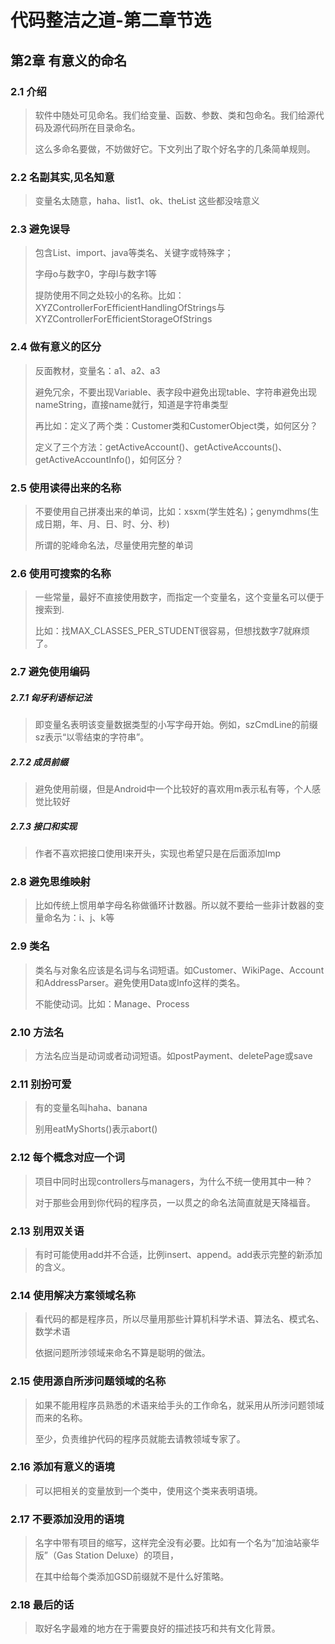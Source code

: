 # 代码整洁之道-第二章节选


## 第2章 有意义的命名
### 2.1 介绍
>软件中随处可见命名。我们给变量、函数、参数、类和包命名。我们给源代码及源代码所在目录命名。
>
>这么多命名要做，不妨做好它。下文列出了取个好名字的几条简单规则。

### 2.2 名副其实,见名知意
>变量名太随意，haha、list1、ok、theList 这些都没啥意义

### 2.3 避免误导
>包含List、import、java等类名、关键字或特殊字；
>
>字母o与数字0，字母l与数字1等
>
>提防使用不同之处较小的名称。比如：XYZControllerForEfficientHandlingOfStrings与XYZControllerForEfficientStorageOfStrings

### 2.4 做有意义的区分
>反面教材，变量名：a1、a2、a3
>
>避免冗余，不要出现Variable、表字段中避免出现table、字符串避免出现nameString，直接name就行，知道是字符串类型
>
>再比如：定义了两个类：Customer类和CustomerObject类，如何区分？
>
>定义了三个方法：getActiveAccount()、getActiveAccounts()、getActiveAccountInfo()，如何区分？

### 2.5 使用读得出来的名称
>不要使用自己拼凑出来的单词，比如：xsxm(学生姓名)；genymdhms(生成日期，年、月、日、时、分、秒)
>
>所谓的驼峰命名法，尽量使用完整的单词

### 2.6 使用可搜索的名称
>一些常量，最好不直接使用数字，而指定一个变量名，这个变量名可以便于搜索到.
>
>比如：找MAX_CLASSES_PER_STUDENT很容易，但想找数字7就麻烦了。

### 2.7 避免使用编码
##### 2.7.1 匈牙利语标记法
> 即变量名表明该变量数据类型的小写字母开始。例如，szCmdLine的前缀sz表示“以零结束的字符串”。
##### 2.7.2 成员前缀
> 避免使用前缀，但是Android中一个比较好的喜欢用m表示私有等，个人感觉比较好
##### 2.7.3 接口和实现
> 作者不喜欢把接口使用I来开头，实现也希望只是在后面添加Imp

### 2.8 避免思维映射
>比如传统上惯用单字母名称做循环计数器。所以就不要给一些非计数器的变量命名为：i、j、k等

### 2.9  类名
>类名与对象名应该是名词与名词短语。如Customer、WikiPage、Account和AddressParser。避免使用Data或Info这样的类名。
>
>不能使动词。比如：Manage、Process

### 2.10 方法名
>方法名应当是动词或者动词短语。如postPayment、deletePage或save

### 2.11 别扮可爱
>有的变量名叫haha、banana
>
>别用eatMyShorts()表示abort()

### 2.12 每个概念对应一个词
>项目中同时出现controllers与managers，为什么不统一使用其中一种？
>
>对于那些会用到你代码的程序员，一以贯之的命名法简直就是天降福音。

### 2.13 别用双关语
>有时可能使用add并不合适，比例insert、append。add表示完整的新添加的含义。     

### 2.14 使用解决方案领域名称
>看代码的都是程序员，所以尽量用那些计算机科学术语、算法名、模式名、数学术语
>
>依据问题所涉领域来命名不算是聪明的做法。

### 2.15 使用源自所涉问题领域的名称
>如果不能用程序员熟悉的术语来给手头的工作命名，就采用从所涉问题领域而来的名称。
>
>至少，负责维护代码的程序员就能去请教领域专家了。

### 2.16 添加有意义的语境
>可以把相关的变量放到一个类中，使用这个类来表明语境。

### 2.17 不要添加没用的语境
>名字中带有项目的缩写，这样完全没有必要。比如有一个名为“加油站豪华版”（Gas Station Deluxe）的项目，
>
>在其中给每个类添加GSD前缀就不是什么好策略。

### 2.18 最后的话
>取好名字最难的地方在于需要良好的描述技巧和共有文化背景。







